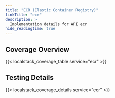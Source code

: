 ```yaml
---
title: "ECR (Elastic Container Registry)"
linkTitle: "ecr"
description: >
  Implementation details for API ecr
hide_readingtime: true
---
```


## Coverage Overview

{{< localstack_coverage_table service="ecr" >}}

## Testing Details

{{< localstack_coverage_details service="ecr" >}}
